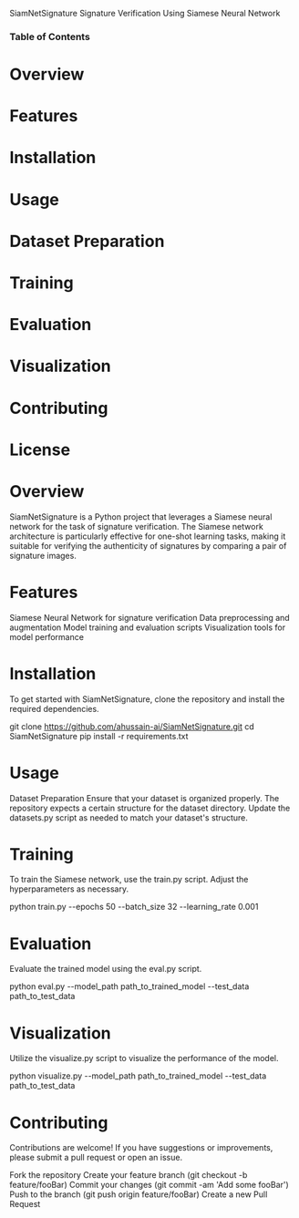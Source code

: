 SiamNetSignature
Signature Verification Using Siamese Neural Network

### Table of Contents
# Overview
# Features
# Installation
# Usage
# Dataset Preparation
# Training
# Evaluation
# Visualization
# Contributing
# License


# Overview
SiamNetSignature is a Python project that leverages a Siamese neural network for the task of signature verification. The Siamese network architecture is particularly effective for one-shot learning tasks, making it suitable for verifying the authenticity of signatures by comparing a pair of signature images.

# Features

Siamese Neural Network for signature verification
Data preprocessing and augmentation
Model training and evaluation scripts
Visualization tools for model performance

# Installation
To get started with SiamNetSignature, clone the repository and install the required dependencies.


git clone https://github.com/ahussain-ai/SiamNetSignature.git
cd SiamNetSignature
pip install -r requirements.txt

# Usage
Dataset Preparation
Ensure that your dataset is organized properly. The repository expects a certain structure for the dataset directory. Update the datasets.py script as needed to match your dataset's structure.

# Training
To train the Siamese network, use the train.py script. Adjust the hyperparameters as necessary.

python train.py --epochs 50 --batch_size 32 --learning_rate 0.001

# Evaluation
Evaluate the trained model using the eval.py script.

python eval.py --model_path path_to_trained_model --test_data path_to_test_data

# Visualization
Utilize the visualize.py script to visualize the performance of the model.

python visualize.py --model_path path_to_trained_model --test_data path_to_test_data

# Contributing
Contributions are welcome! If you have suggestions or improvements, please submit a pull request or open an issue.

Fork the repository
Create your feature branch (git checkout -b feature/fooBar)
Commit your changes (git commit -am 'Add some fooBar')
Push to the branch (git push origin feature/fooBar)
Create a new Pull Request
